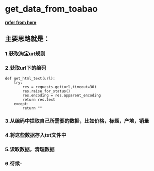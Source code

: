 # get_data_from_toabao
**[refer from here](https://blog.csdn.net/BF02jgtRS00XKtCx/article/details/82836020)**<br/>
## 主要思路就是：<br/>
### 1.获取淘宝url规则<br/>
### 2.获取url下的编码<br/>
```
def get_html_text(url):
    try:
        res = requests.get(url,timeout=30)
        res.raise_for_status()
        res.encoding = res.apparent_encoding
        return res.text
    except:
        return ""
```
### 3.从编码中提取自己所需要的数据，比如价格，标题，产地，销量<br/>
### 4.将这些数据存入txt文件中<br/>
### 5.读取数据，清理数据<br/>
### 6.待续-

